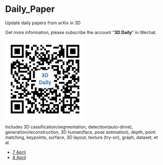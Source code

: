 # Daily_Paper
Update daily papers from arXiv in 3D 

Get more information, please subscribe the account "**3D Daily**" in Wechat.

![3D Daily](https://github.com/Pan3D/Daily-Paper-CVPR20/blob/master/3D_Daily.jpg)

Includes 3D cassification/segmentation, detection(auto-drive), generation/reconstruction, 3D human(face, pose estimation), depth, point matching, keypoints, surface, 3D layout, texture (try-on), graph, dataset, et al.

 - [7 April](https://github.com/Pan3D/Daily_Paper/blob/master/7_April_Daily_Paper.md)
 - [8 April](https://github.com/Pan3D/Daily_Paper/blob/master/8_April_Daily_Paper.md)

